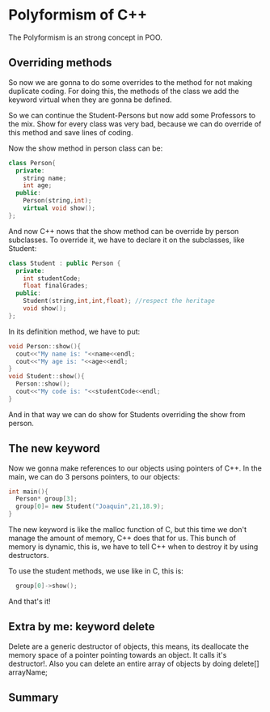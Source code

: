 # Polyformism of C++
The Polyformism is an strong concept in POO.


## Overriding methods
So now we are gonna to do some overrides to the method for not making duplicate coding.
For doing this, the methods of the class we add the keyword virtual when they are gonna be defined.

So we can continue the Student-Persons but now add some Professors to the mix. Show for every class was very bad, because we can do override of this method and save lines of coding.

Now the show method in person class can be:
```C++
class Person{
  private:
    string name;
    int age;
  public:
    Person(string,int);
    virtual void show();
};
```
And now C++ nows that the show method can be override by person subclasses. To override it, we have to declare it on the subclasses, like Student:
```C++
class Student : public Person {
  private:
    int studentCode;
    float finalGrades;
  public:
    Student(string,int,int,float); //respect the heritage
    void show();
};
```
In its definition method, we have to put:
```C++
void Person::show(){
  cout<<"My name is: "<<name<<endl;
  cout<<"My age is: "<<age<<endl;
}
void Student::show(){
  Person::show();
  cout<<"My code is: "<<studentCode<<endl;
}
```
And in that way we can do show for Students overriding the show from person.
## The new keyword
Now we gonna make references to our objects using pointers of C++.
In the main, we can do 3 persons pointers, to our objects:
```C++
int main(){
  Person* group[3];
  group[0]= new Student("Joaquin",21,18.9);
}
```
The new keyword is like the malloc function of C, but this time we don't manage the amount of
memory, C++ does that for us. This bunch of memory is dynamic, this is, we have to tell C++ when to destroy it by using
destructors.

To use the student methods, we use like in C, this is:
```C++
  group[0]->show();
```
And that's it!
## Extra by me: keyword delete
Delete are a generic destructor of objects, this means, its deallocate the memory space of a pointer pointing towards an object. It calls it's destructor!.
Also you can delete an entire array of objects by doing delete[] arrayName;
## Summary
